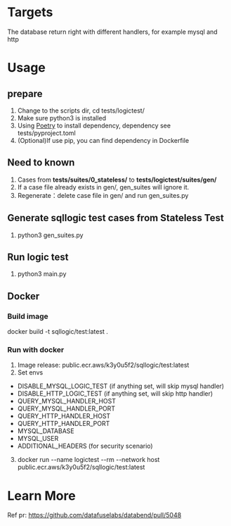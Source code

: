 
# Targets

The database return right with different handlers, for example mysql and http

# Usage

## prepare
1. Change to the scripts dir, cd tests/logictest/
2. Make sure python3 is installed
3. Using [Poetry](https://github.com/python-poetry/poetry) to install dependency, dependency see tests/pyproject.toml
4. (Optional)If use pip, you can find dependency in Dockerfile

## Need to known
1. Cases from **tests/suites/0_stateless/**  to  **tests/logictest/suites/gen/**
2. If a case file already exists in gen/, gen_suites will ignore it. 
3. Regenerate：delete case file in gen/ and run gen_suites.py

## Generate sqllogic test cases from Stateless Test
1. python3 gen_suites.py

## Run logic test
1. python3 main.py

## Docker

### Build image

docker build -t sqllogic/test:latest .

### Run with docker

1. Image release: public.ecr.aws/k3y0u5f2/sqllogic/test:latest
2. Set envs
- DISABLE_MYSQL_LOGIC_TEST (if anything set, will skip mysql handler)
- DISABLE_HTTP_LOGIC_TEST (if anything set, will skip http handler)
- QUERY_MYSQL_HANDLER_HOST
- QUERY_MYSQL_HANDLER_PORT
- QUERY_HTTP_HANDLER_HOST
- QUERY_HTTP_HANDLER_PORT
- MYSQL_DATABASE
- MYSQL_USER
- ADDITIONAL_HEADERS (for security scenario)
3. docker run --name logictest --rm --network host public.ecr.aws/k3y0u5f2/sqllogic/test:latest

# Learn More

Ref pr: https://github.com/datafuselabs/databend/pull/5048
